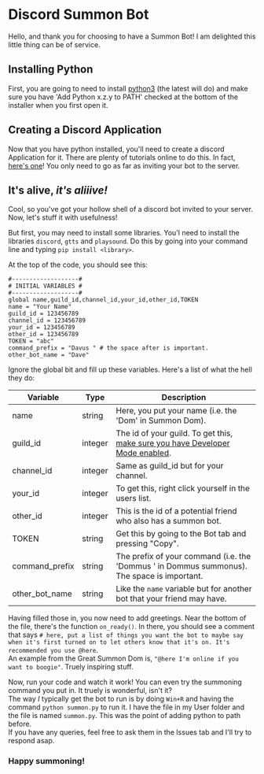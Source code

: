 # Discord Summon Bot

Hello, and thank you for choosing to have a Summon Bot! I am delighted this little thing can be of service.

## Installing Python
First, you are going to need to install [python3](https://www.python.org/downloads/) (the latest will do) and make sure you have 'Add Python x.z.y to PATH' checked at the bottom of the installer when you first open it.

## Creating a Discord Application
Now that you have python installed, you'll need to create a discord Application for it. There are plenty of tutorials online to do this. In fact, [here's one](https://www.freecodecamp.org/news/create-a-discord-bot-with-python/)! You only need to go as far as inviting your bot to the server.

## It's alive, *it's aliiive!*
Cool, so you've got your hollow shell of a discord bot invited to your server. Now, let's stuff it with usefulness!
   
But first, you may need to install some libraries. You'l need to install the libraries `discord`, `gtts` and `playsound`. Do this by going into your command line and typing `pip install <library>`.   
   
At the top of the code, you should see this:
```
#-------------------#
# INITIAL VARIABLES #
#-------------------#
global name,guild_id,channel_id,your_id,other_id,TOKEN
name = "Your Name"
guild_id = 123456789
channel_id = 123456789
your_id = 123456789
other_id = 123456789
TOKEN = "abc"
command_prefix = "Davus " # the space after is important. 
other_bot_name = "Dave"
```

Ignore the global bit and fill up these variables. Here's a list of what the hell they do:

| Variable | Type | Description |
| ----------- | ----------- | ----------- |
| name | string | Here, you put your name (i.e. the 'Dom' in Summon Dom). |
| guild_id | integer | The id of your guild. To get this, [make sure you have Developer Mode enabled](https://support.discord.com/hc/en-us/articles/206346498-Where-can-I-find-my-User-Server-Message-ID-). |
| channel_id | integer | Same as guild_id but for your channel. |
| your_id | integer | To get this, right click yourself in the users list. |
| other_id | integer | This is the id of a potential friend who also has a summon bot. |
| TOKEN | string | Get this by going to the Bot tab and pressing "Copy". |
| command_prefix | string | The prefix of your command (i.e. the 'Dommus ' in Dommus summonus). The space is important. |
| other_bot_name | string | Like the `name` variable but for another bot that your friend may have. |


Having filled those in, you now need to add greetings. Near the bottom of the file, there's the function `on_ready()`. In there, you should see a comment that says `# here, put a list of things you want the bot to maybe say when it's first turned on to let others know that it's on. It's recommended you use @here`.  
An example from the Great Summon Dom is, `"@here I'm online if you want to boogie"`. Truely inspiring stuff.  
  
Now, run your code and watch it work! You can even try the summoning command you put in. It truely is wonderful, isn't it?  
The way *I* typically get the bot to run is by doing `Win+R` and having the command `python summon.py` to run it. I have the file in my User folder and the file is named `summon.py`. This was the point of adding python to path before.  
If you have any queries, feel free to ask them in the Issues tab and I'll try to respond asap.  
### Happy summoning!

